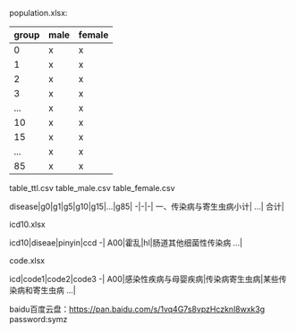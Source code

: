 population.xlsx:

group|male|female
-|-|-|
0|x|x|
1|x|x|
2|x|x|
3|x|x|
...|x|x|
10|x|x|
15|x|x|
...|x|x|
85|x|x|

table_ttl.csv table_male.csv table_female.csv

disease|g0|g1|g5|g10|g15|...|g85|
-|-|-|
一、传染病与寄生虫病小计|
...|
合计|

icd10.xlsx

icd10|diseae|pinyin|ccd
-|
A00|霍乱|hl|肠道其他细菌性传染病
...|

code.xlsx

icd|code1|code2|code3
-|
A00|感染性疾病与母婴疾病|传染病寄生虫病|某些传染病和寄生虫病
...|

baidu百度云盘：https://pan.baidu.com/s/1vq4G7s8vpzHczknl8wxk3g password:symz
